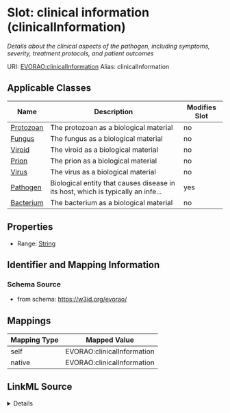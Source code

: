 

# Slot: clinical information (clinicalInformation) 


_Details about the clinical aspects of the pathogen, including symptoms, severity, treatment protocols, and patient outcomes_





URI: [EVORAO:clinicalInformation](https://w3id.org/evorao/clinicalInformation)
Alias: clinicalInformation

<!-- no inheritance hierarchy -->





## Applicable Classes

| Name | Description | Modifies Slot |
| --- | --- | --- |
| [Protozoan](Protozoan.md) | The protozoan as a biological material |  no  |
| [Fungus](Fungus.md) | The fungus as a biological material |  no  |
| [Viroid](Viroid.md) | The viroid as a biological material |  no  |
| [Prion](Prion.md) | The prion as a biological material |  no  |
| [Virus](Virus.md) | The virus as a biological material |  no  |
| [Pathogen](Pathogen.md) | Biological entity that causes disease in its host, which is typically an infe... |  yes  |
| [Bacterium](Bacterium.md) | The bacterium as a biological material |  no  |







## Properties

* Range: [String](String.md)





## Identifier and Mapping Information







### Schema Source


* from schema: https://w3id.org/evorao/




## Mappings

| Mapping Type | Mapped Value |
| ---  | ---  |
| self | EVORAO:clinicalInformation |
| native | EVORAO:clinicalInformation |




## LinkML Source

<details>
```yaml
name: clinicalInformation
description: Details about the clinical aspects of the pathogen, including symptoms,
  severity, treatment protocols, and patient outcomes
title: clinical information
from_schema: https://w3id.org/evorao/
rank: 1000
alias: clinicalInformation
domain_of:
- Pathogen
range: string
required: false
multivalued: false

```
</details>